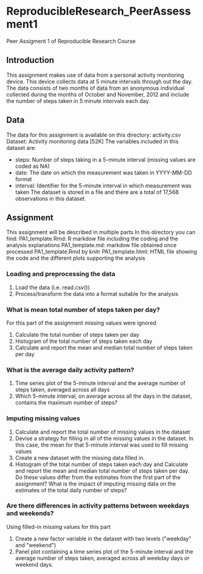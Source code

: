 # ReproducibleResearch_PeerAssessment1
Peer Assigment 1 of Reproducible Research Course

## Introduction
This assignment makes use of data from a personal activity monitoring device. This device collects data at 5 minute intervals through out the day. The data consists of two months of data from an anonymous individual collected during the months of October and November, 2012 and include the number of steps taken in 5 minute intervals each day.

## Data
The data for this assignment is available on this directory: activity.csv
Dataset: Activity monitoring data [52K]
The variables included in this dataset are:
- steps: Number of steps taking in a 5-minute interval (missing values are coded as NA)
- date: The date on which the measurement was taken in YYYY-MM-DD format
- interval: Identifier for the 5-minute interval in which measurement was taken
The dataset is stored in a file and there are a total of 17,568 observations in this dataset.

## Assignment

This assignment will be described in multiple parts
In this directory you can find:
PA1_template.Rmd: R markdow file including the coding and the analysis explanations
PA1_template.md: markdow file obtained once processed PA1_template.Rmd by knitr
PA1_template.html: HTML file showing the code and the different plots supporting the analysis

### Loading and preprocessing the data
1. Load the data (i.e. read.csv())
2. Process/transform the data into a format suitable for the analysis

### What is mean total number of steps taken per day?
For this part of the assignment missing values were ignored
1. Calculate the total number of steps taken per day
2. Histogram of the total number of steps taken each day
2. Calculate and report the mean and median total number of steps taken per day

### What is the average daily activity pattern?
1. Time series plot of the 5-minute interval and the average number of steps taken, averaged across all days
2. Which 5-minute interval, on average across all the days in the dataset, contains the maximum number of steps?

### Imputing missing values
1. Calculate and report the total number of missing values in the dataset
2. Devise a strategy for filling in all of the missing values in the dataset. In this case, the mean for that 5-minute interval was used to fill missing values
3. Create a new dataset with the missing data filled in.
4. Histogram of the total number of steps taken each day and Calculate and report the mean and median total number of steps taken per day. Do these values differ from the estimates from the first part of the assignment? What is the impact of imputing missing data on the estimates of the total daily number of steps?

### Are there differences in activity patterns between weekdays and weekends?
Using filled-in missing values for this part
1. Create a new factor variable in the dataset with two levels ("weekday" and "weekend")
2. Panel plot containing a time series plot of the 5-minute interval and the average number of steps taken, averaged across all weekday days or weekend days.
